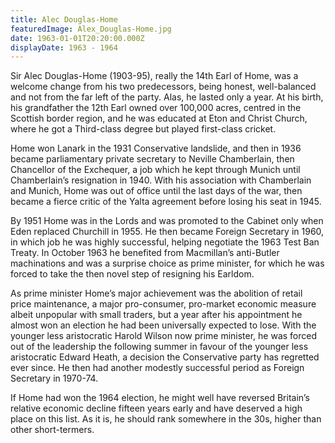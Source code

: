 ```yaml
---
title: Alec Douglas-Home
featuredImage: Alex_Douglas-Home.jpg
date: 1963-01-01T20:20:00.000Z
displayDate: 1963 - 1964
---
```


Sir Alec Douglas-Home (1903-95), really the 14th Earl of Home, was a welcome change from his two predecessors, being honest, well-balanced and not from the far left of the party. Alas, he lasted only a year. At his birth, his grandfather the 12th Earl owned over 100,000 acres, centred in the Scottish border region, and he was educated at Eton and Christ Church, where he got a Third-class degree but played first-class cricket.

Home won Lanark in the 1931 Conservative landslide, and then in 1936 became parliamentary private secretary to Neville Chamberlain, then Chancellor of the Exchequer, a job which he kept through Munich until Chamberlain’s resignation in 1940. With his association with Chamberlain and Munich, Home was out of office until the last days of the war, then became a fierce critic of the Yalta agreement before losing his seat in 1945.

By 1951 Home was in the Lords and was promoted to the Cabinet only when Eden replaced Churchill in 1955. He then became Foreign Secretary in 1960, in which job he was highly successful, helping negotiate the 1963 Test Ban Treaty. In October 1963 he benefited from Macmillan’s anti-Butler machinations and was a surprise choice as prime minister, for which he was forced to take the then novel step of resigning his Earldom.

As prime minister Home’s major achievement was the abolition of retail price maintenance, a major pro-consumer, pro-market economic measure albeit unpopular with small traders, but a year after his appointment he almost won an election he had been universally expected to lose. With the younger less aristocratic Harold Wilson now prime minister, he was forced out of the leadership the following summer in favour of the younger less aristocratic Edward Heath, a decision the Conservative party has regretted ever since. He then had another modestly successful period as Foreign Secretary in 1970-74.

If Home had won the 1964 election, he might well have reversed Britain’s relative economic decline fifteen years early and have deserved a high place on this list. As it is, he should rank somewhere in the 30s, higher than other short-termers.
